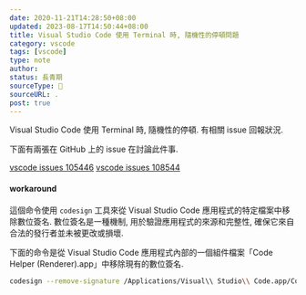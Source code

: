 ```yaml
---
date: 2020-11-21T14:28:50+08:00
updated: 2023-08-17T14:50:44+08:00
title: Visual Studio Code 使用 Terminal 時, 隨機性的停頓問題
category: vscode
tags: [vscode]
type: note
author: 
status: 長青期
sourceType: 📰️
sourceURL: .
post: true
---
```


Visual Studio Code 使用 Terminal 時, 隨機性的停頓. 有相關 issue 回報狀況.

<!--more-->

下面有兩張在 GitHub 上的 issue 在討論此件事.

[vscode issues 105446](https://github.com/microsoft/vscode/issues/105446)
[vscode issues 108544](https://github.com/microsoft/vscode/issues/108544)

#### workaround

這個命令使用 `codesign` 工具來從 Visual Studio Code 應用程式的特定檔案中移除數位簽名. 數位簽名是一種機制, 用於驗證應用程式的來源和完整性, 確保它來自合法的發行者並未被更改或損壞.

下面的命令是從 Visual Studio Code 應用程式內部的一個組件檔案「Code Helper (Renderer).app」中移除現有的數位簽名.

```bash
codesign --remove-signature /Applications/Visual\\ Studio\\ Code.app/Contents/Frameworks/Code\\ Helper\\ \\(Renderer\\).app
```